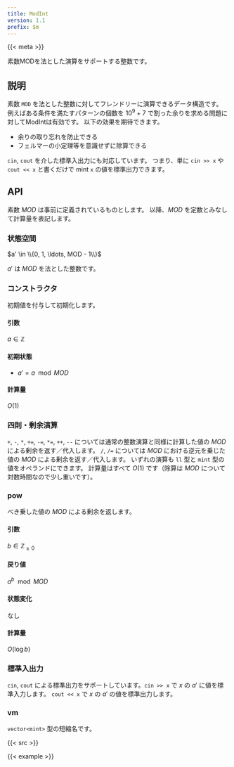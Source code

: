 ```yaml
---
title: ModInt
version: 1.1
prefix: $m
---
```


{{< meta >}}

素数MODを法とした演算をサポートする整数です。

## 説明

素数 `MOD` を法とした整数に対してフレンドリーに演算できるデータ構造です。
例えばある条件を満たすパターンの個数を $10^9 + 7$ で割った余りを求める問題に対してModIntは有効です。
以下の効果を期待できます。
- 余りの取り忘れを防止できる
- フェルマーの小定理等を意識せずに除算できる

`cin`, `cout` を介した標準入出力にも対応しています。
つまり、単に `cin >> x` や `cout << x` と書くだけで mint `x` の値を標準出力できます。

## API
素数 $MOD$ は事前に定義されているものとします。
以降、$MOD$ を定数とみなして計算量を表記します。

### 状態空間
$a' \in \\{0, 1, \ldots, MOD - 1\\}$

$a'$ は $MOD$ を法とした整数です。

### コンストラクタ
初期値を付与して初期化します。

#### 引数
$a \in \mathbb{Z}$

#### 初期状態
- $a' = a \mod MOD$

#### 計算量
$O(1)$

### 四則・剰余演算
`+`, `-`, `*`, `+=`, `-=`, `*=`, `++`, `--` については通常の整数演算と同様に計算した値の $MOD$ による剰余を返す／代入します。
`/`, `/=` については $MOD$ における逆元を乗じた値の $MOD$ による剰余を返す／代入します。
いずれの演算も `ll` 型と `mint` 型の値をオペランドにできます。
計算量はすべて $O(1)$ です（除算は $MOD$ について対数時間なので少し重いです）。

### pow
べき乗した値の $MOD$ による剰余を返します。

#### 引数
$b \in \mathbb{Z}_{\geq 0}$

#### 戻り値
$a^b \mod MOD$

#### 状態変化
なし

#### 計算量
$O(\log b)$

### 標準入出力
`cin`, `cout` による標準出力をサポートしています。`cin >> x` で $x$ の $a'$ に値を標準入力します。
`cout << x` で $x$ の $a'$ の値を標準出力します。

### vm
`vector<mint>` 型の短縮名です。

{{< src >}}

{{< example >}}
